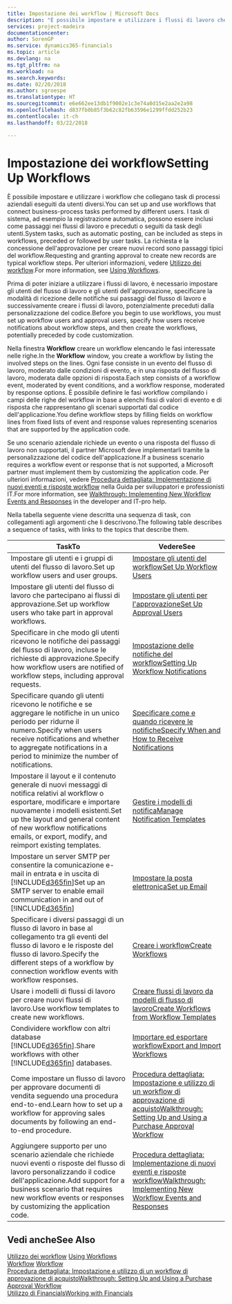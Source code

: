 ```yaml
---
title: Impostazione dei workflow | Microsoft Docs
description: "È possibile impostare e utilizzare i flussi di lavoro che collegano task di processi aziendali eseguiti da utenti diversi. I task di sistema, ad esempio la registrazione automatica, possono essere inclusi come passaggi nei flussi di lavoro e preceduti o seguiti da task degli utenti. La richiesta e la concessione dell'approvazione per creare nuovi record sono passaggi tipici del workflow."
services: project-madeira
documentationcenter: 
author: SorenGP
ms.service: dynamics365-financials
ms.topic: article
ms.devlang: na
ms.tgt_pltfrm: na
ms.workload: na
ms.search.keywords: 
ms.date: 02/20/2018
ms.author: sgroespe
ms.translationtype: HT
ms.sourcegitcommit: e6e662ee13db1f9002e1c3e74a0d15e2aa2e2a98
ms.openlocfilehash: d837fb0b85f3b62c82fb63596e1299ffdd252b23
ms.contentlocale: it-ch
ms.lasthandoff: 03/22/2018

---
```

# <a name="setting-up-workflows"></a><span data-ttu-id="99b85-105">Impostazione dei workflow</span><span class="sxs-lookup"><span data-stu-id="99b85-105">Setting Up Workflows</span></span>
<span data-ttu-id="99b85-106">È possibile impostare e utilizzare i workflow che collegano task di processi aziendali eseguiti da utenti diversi.</span><span class="sxs-lookup"><span data-stu-id="99b85-106">You can set up and use workflows that connect business-process tasks performed by different users.</span></span> <span data-ttu-id="99b85-107">I task di sistema, ad esempio la registrazione automatica, possono essere inclusi come passaggi nei flussi di lavoro e preceduti o seguiti da task degli utenti.</span><span class="sxs-lookup"><span data-stu-id="99b85-107">System tasks, such as automatic posting, can be included as steps in workflows, preceded or followed by user tasks.</span></span> <span data-ttu-id="99b85-108">La richiesta e la concessione dell'approvazione per creare nuovi record sono passaggi tipici del workflow.</span><span class="sxs-lookup"><span data-stu-id="99b85-108">Requesting and granting approval to create new records are typical workflow steps.</span></span> <span data-ttu-id="99b85-109">Per ulteriori informazioni, vedere [Utilizzo dei workflow](across-use-workflows.md).</span><span class="sxs-lookup"><span data-stu-id="99b85-109">For more information, see [Using Workflows](across-use-workflows.md).</span></span>  

 <span data-ttu-id="99b85-110">Prima di poter iniziare a utilizzare i flussi di lavoro, è necessario impostare gli utenti del flusso di lavoro e gli utenti dell'approvazione, specificare la modalità di ricezione delle notifiche sui passaggi del flusso di lavoro e successivamente creare i flussi di lavoro, potenzialmente preceduti dalla personalizzazione del codice.</span><span class="sxs-lookup"><span data-stu-id="99b85-110">Before you begin to use workflows, you must set up workflow users and approval users, specify how users receive notifications about workflow steps, and then create the workflows, potentially preceded by code customization.</span></span>  

 <span data-ttu-id="99b85-111">Nella finestra **Workflow** creare un workflow elencando le fasi interessate nelle righe.</span><span class="sxs-lookup"><span data-stu-id="99b85-111">In the **Workflow** window, you create a workflow by listing the involved steps on the lines.</span></span> <span data-ttu-id="99b85-112">Ogni fase consiste in un evento del flusso di lavoro, moderato dalle condizioni di evento, e in una risposta del flusso di lavoro, moderata dalle opzioni di risposta.</span><span class="sxs-lookup"><span data-stu-id="99b85-112">Each step consists of a workflow event, moderated by event conditions, and a workflow response, moderated by response options.</span></span> <span data-ttu-id="99b85-113">È possibile definire le fasi workflow compilando i campi delle righe del workflow in base a elenchi fissi di valori di evento e di risposta che rappresentano gli scenari supportati dal codice dell'applicazione.</span><span class="sxs-lookup"><span data-stu-id="99b85-113">You define workflow steps by filling fields on workflow lines from fixed lists of event and response values representing scenarios that are supported by the application code.</span></span>  

 <span data-ttu-id="99b85-114">Se uno scenario aziendale richiede un evento o una risposta del flusso di lavoro non supportati, il partner Microsoft deve implementarli tramite la personalizzazione del codice dell'applicazione.</span><span class="sxs-lookup"><span data-stu-id="99b85-114">If a business scenario requires a workflow event or response that is not supported, a Microsoft partner must implement them by customizing the application code.</span></span> <span data-ttu-id="99b85-115">Per ulteriori informazioni, vedere [Procedura dettagliata: Implementazione di nuovi eventi e risposte workflow](/dynamics-nav/Walkthrough--Implementing-New-Workflow-Events-and-Responses) nella Guida per sviluppatori e professionisti IT.</span><span class="sxs-lookup"><span data-stu-id="99b85-115">For more information, see [Walkthrough: Implementing New Workflow Events and Responses](/dynamics-nav/Walkthrough--Implementing-New-Workflow-Events-and-Responses) in the developer and IT-pro help.</span></span>

 <span data-ttu-id="99b85-116">Nella tabella seguente viene descritta una sequenza di task, con collegamenti agli argomenti che li descrivono.</span><span class="sxs-lookup"><span data-stu-id="99b85-116">The following table describes a sequence of tasks, with links to the topics that describe them.</span></span>  

|<span data-ttu-id="99b85-117">**Task**</span><span class="sxs-lookup"><span data-stu-id="99b85-117">**To**</span></span>|<span data-ttu-id="99b85-118">**Vedere**</span><span class="sxs-lookup"><span data-stu-id="99b85-118">**See**</span></span>|  
|------------|-------------|  
|<span data-ttu-id="99b85-119">Impostare gli utenti e i gruppi di utenti del flusso di lavoro.</span><span class="sxs-lookup"><span data-stu-id="99b85-119">Set up workflow users and user groups.</span></span>|[<span data-ttu-id="99b85-120">Impostare gli utenti del workflow</span><span class="sxs-lookup"><span data-stu-id="99b85-120">Set Up Workflow Users</span></span>](across-how-to-set-up-workflow-users.md)|  
|<span data-ttu-id="99b85-121">Impostare gli utenti del flusso di lavoro che partecipano ai flussi di approvazione.</span><span class="sxs-lookup"><span data-stu-id="99b85-121">Set up workflow users who take part in approval workflows.</span></span>|[<span data-ttu-id="99b85-122">Impostare gli utenti per l'approvazione</span><span class="sxs-lookup"><span data-stu-id="99b85-122">Set Up Approval Users</span></span>](across-how-to-set-up-approval-users.md)|  
|<span data-ttu-id="99b85-123">Specificare in che modo gli utenti ricevono le notifiche dei passaggi del flusso di lavoro, incluse le richieste di approvazione.</span><span class="sxs-lookup"><span data-stu-id="99b85-123">Specify how workflow users are notified of workflow steps, including approval requests.</span></span>|[<span data-ttu-id="99b85-124">Impostazione delle notifiche del workflow</span><span class="sxs-lookup"><span data-stu-id="99b85-124">Setting Up Workflow Notifications</span></span>](across-setting-up-workflow-notifications.md)|  
|<span data-ttu-id="99b85-125">Specificare quando gli utenti ricevono le notifiche e se aggregare le notifiche in un unico periodo per ridurne il numero.</span><span class="sxs-lookup"><span data-stu-id="99b85-125">Specify when users receive notifications and whether to aggregate notifications in a period to minimize the number of notifications.</span></span>|[<span data-ttu-id="99b85-126">Specificare come e quando ricevere le notifiche</span><span class="sxs-lookup"><span data-stu-id="99b85-126">Specify When and How to Receive Notifications</span></span>](across-how-to-specify-when-and-how-to-receive-notifications.md)|  
|<span data-ttu-id="99b85-127">Impostare il layout e il contenuto generale di nuovi messaggi di notifica relativi al workflow o esportare, modificare e importare nuovamente i modelli esistenti.</span><span class="sxs-lookup"><span data-stu-id="99b85-127">Set up the layout and general content of new workflow notifications emails, or export, modify, and reimport existing templates.</span></span>|[<span data-ttu-id="99b85-128">Gestire i modelli di notifica</span><span class="sxs-lookup"><span data-stu-id="99b85-128">Manage Notification Templates</span></span>](across-how-to-manage-notification-templates.md)|  
|<span data-ttu-id="99b85-129">Impostare un server SMTP per consentire la comunicazione e-mail in entrata e in uscita di [!INCLUDE[d365fin](includes/d365fin_md.md)]</span><span class="sxs-lookup"><span data-stu-id="99b85-129">Set up an SMTP server to enable email communication in and out of [!INCLUDE[d365fin](includes/d365fin_md.md)]</span></span>|[<span data-ttu-id="99b85-130">Impostare la posta elettronica</span><span class="sxs-lookup"><span data-stu-id="99b85-130">Set up Email</span></span>](madeira-how-setup-email.md)|
|<span data-ttu-id="99b85-131">Specificare i diversi passaggi di un flusso di lavoro in base al collegamento tra gli eventi del flusso di lavoro e le risposte del flusso di lavoro.</span><span class="sxs-lookup"><span data-stu-id="99b85-131">Specify the different steps of a workflow by connection workflow events with workflow responses.</span></span>|[<span data-ttu-id="99b85-132">Creare i workflow</span><span class="sxs-lookup"><span data-stu-id="99b85-132">Create Workflows</span></span>](across-how-to-create-workflows.md)|  
|<span data-ttu-id="99b85-133">Usare i modelli di flussi di lavoro per creare nuovi flussi di lavoro.</span><span class="sxs-lookup"><span data-stu-id="99b85-133">Use workflow templates to create new workflows.</span></span>|[<span data-ttu-id="99b85-134">Creare flussi di lavoro da modelli di flusso di lavoro</span><span class="sxs-lookup"><span data-stu-id="99b85-134">Create Workflows from Workflow Templates</span></span>](across-how-to-create-workflows-from-workflow-templates.md)|  
|<span data-ttu-id="99b85-135">Condividere workflow con altri database [!INCLUDE[d365fin](includes/d365fin_md.md)].</span><span class="sxs-lookup"><span data-stu-id="99b85-135">Share workflows with other [!INCLUDE[d365fin](includes/d365fin_md.md)] databases.</span></span>|[<span data-ttu-id="99b85-136">Importare ed esportare workflow</span><span class="sxs-lookup"><span data-stu-id="99b85-136">Export and Import Workflows</span></span>](across-how-to-export-and-import-workflows.md)|  
|<span data-ttu-id="99b85-137">Come impostare un flusso di lavoro per approvare documenti di vendita seguendo una procedura end-to-end.</span><span class="sxs-lookup"><span data-stu-id="99b85-137">Learn how to set up a workflow for approving sales documents by following an end-to-end procedure.</span></span>|[<span data-ttu-id="99b85-138">Procedura dettagliata: Impostazione e utilizzo di un workflow di approvazione di acquisto</span><span class="sxs-lookup"><span data-stu-id="99b85-138">Walkthrough: Setting Up and Using a Purchase Approval Workflow</span></span>](walkthrough-setting-up-and-using-a-purchase-approval-workflow.md)|  
|<span data-ttu-id="99b85-139">Aggiungere supporto per uno scenario aziendale che richiede nuovi eventi o risposte del flusso di lavoro personalizzando il codice dell'applicazione.</span><span class="sxs-lookup"><span data-stu-id="99b85-139">Add support for a business scenario that requires new workflow events or responses by customizing the application code.</span></span>|[<span data-ttu-id="99b85-140">Procedura dettagliata: Implementazione di nuovi eventi e risposte workflow</span><span class="sxs-lookup"><span data-stu-id="99b85-140">Walkthrough: Implementing New Workflow Events and Responses</span></span>](/dynamics-nav/Walkthrough--Implementing-New-Workflow-Events-and-Responses)|  

## <a name="see-also"></a><span data-ttu-id="99b85-141">Vedi anche</span><span class="sxs-lookup"><span data-stu-id="99b85-141">See Also</span></span>  
 <span data-ttu-id="99b85-142">[Utilizzo dei workflow](across-use-workflows.md) </span><span class="sxs-lookup"><span data-stu-id="99b85-142">[Using Workflows](across-use-workflows.md) </span></span>  
 <span data-ttu-id="99b85-143">[Workflow](across-workflow.md) </span><span class="sxs-lookup"><span data-stu-id="99b85-143">[Workflow](across-workflow.md) </span></span>  
 [<span data-ttu-id="99b85-144">Procedura dettagliata: Impostazione e utilizzo di un workflow di approvazione di acquisto</span><span class="sxs-lookup"><span data-stu-id="99b85-144">Walkthrough: Setting Up and Using a Purchase Approval Workflow</span></span>](walkthrough-setting-up-and-using-a-purchase-approval-workflow.md)  
 [<span data-ttu-id="99b85-145">Utilizzo di Financials</span><span class="sxs-lookup"><span data-stu-id="99b85-145">Working with Financials</span></span>](ui-work-product.md)

